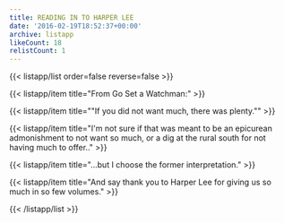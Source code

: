 ```yaml
---
title: READING IN TO HARPER LEE
date: '2016-02-19T18:52:37+00:00'
archive: listapp
likeCount: 18
relistCount: 1
---
```


<!--more-->

{{< listapp/list order=false reverse=false >}}

   {{< listapp/item title="From Go Set a Watchman:" >}}

   {{< listapp/item title="\"If you did not want much, there was plenty.\"" >}}

   {{< listapp/item title="I'm not sure if that was meant to be an epicurean admonishment to not want so much, or a dig at the rural south for not having much to offer.." >}}

   {{< listapp/item title="...but I choose the former interpretation." >}}

   {{< listapp/item title="And say thank you to Harper Lee for giving us so much in so few volumes." >}}

{{< /listapp/list >}}
